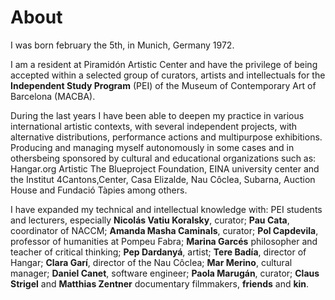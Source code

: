 # About

I was born february the 5th, in Munich, Germany 1972.
I am a resident at Piramidón Artistic Center and have the privilege of being accepted within aselected group of curators, artists and intellectuals for the**Independent Study Program** (PEI) of the Museum of Contemporary Art of Barcelona (MACBA).
During the last years I have been able to deepen my practice in various international artistic contexts,with several independent projects, with alternative distributions, performance actions and multipurpose exhibitions. Producing and managing myself autonomously in some cases and in othersbeing sponsored by cultural and educational organizations such as: Hangar.org Artistic The Blueproject Foundation, EINA university center and the Institut 4Cantons,Center, Casa Elizalde, Nau Côclea, Subarna, Auction House and Fundació Tàpies among others.
I have expanded my technical and intellectual knowledge with: PEI students and lecturers, especially**Nicolás Vatiu Koralsky**, curator; **Pau Cata**, coordinator of NACCM; **Amanda Masha Caminals**,curator; **Pol Capdevila**, professor of humanities at Pompeu Fabra; **Marina Garcés** philosopher andteacher of critical thinking; **Pep Dardanyá**, artist; **Tere Badía**, director of Hangar; **Clara Garí**, directorof the Nau Côclea; **Mar Merino**, cultural manager; **Daniel Canet**, software engineer; **Paola Marugán**, curator; **Claus Strigel** and **Matthias Zentner** documentary filmmakers, **friends** and **kin**.